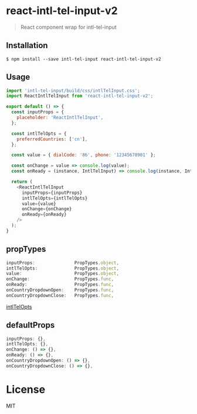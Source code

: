 # react-intl-tel-input-v2

> React component wrap for intl-tel-input

## Installation

```
$ npm install --save intl-tel-input react-intl-tel-input-v2
```

## Usage

``` javascript
import 'intl-tel-input/build/css/intlTelInput.css';
import ReactIntlTelInput from 'react-intl-tel-input-v2';

export default () => {
  const inputProps = {
    placeholder: 'ReactIntlTelInput',
  };

  const intlTelOpts = {
    preferredCountries: ['cn'],
  };

  const value = { dialCode: '86', phone: '12345678901' };

  const onChange = value => console.log(value);
  const onReady = (instance, IntlTelInput) => console.log(instance, IntlTelInput);

  return (
    <ReactIntlTelInput
      inputProps={inputProps}
      intlTelOpts={intlTelOpts}
      value={value}
      onChange={onChange}
      onReady={onReady}
    />
  );
}
```

## propTypes

``` javascript
inputProps:               PropTypes.object,
intlTelOpts:              PropTypes.object,
value:                    PropTypes.object,
onChange:                 PropTypes.func,
onReady:                  PropTypes.func,
onCountryDropdownOpen:    PropTypes.func,
onCountryDropdownClose:   PropTypes.func,
```

[intlTelOpts](https://github.com/jackocnr/intl-tel-input#options)

## defaultProps

``` javascript
inputProps: {},
intlTelOpts: {},
onChange: () => {},
onReady: () => {},
onCountryDropdownOpen: () => {},
onCountryDropdownClose: () => {},
```

# License

MIT
